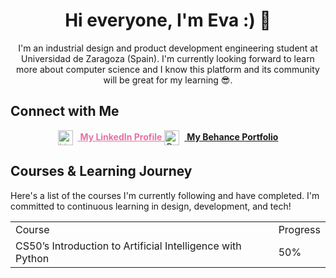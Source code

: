 <div align="center">

# Hi everyone, I'm Eva :) 🙌

I'm an industrial design and product development engineering student at Universidad de Zaragoza (Spain). I'm currently looking forward to learn more about computer science and I know this platform and its community will be great for my learning 😎. 

</div>


## Connect with Me

<div align="center">

<a href="www.linkedin.com/in/eva-mg" style="color: #E571A4">
  <img src="https://cdn.jsdelivr.net/npm/simple-icons@v8/icons/linkedin.svg" alt="LinkedIn" width="24" height="24" style="vertical-align: middle; margin-right: 8px;">
  <strong>My LinkedIn Profile</strong>
</a>

<a href="https://www.behance.net/evamolinerg">
  <img src="https://cdn.jsdelivr.net/npm/simple-icons@v8/icons/behance.svg" alt="Behance" width="24" height="24" style="vertical-align: middle; margin-right: 8px;">
  <strong>My Behance Portfolio</strong>
</a>

</div>


## Courses & Learning Journey

Here's a list of the courses I'm currently following and have completed. I'm committed to continuous learning in design, development, and tech!

<table style="width:100%">
  <tr>
    <td>Course</td>
    <td>Progress</td>
  </tr>
  <tr>
    <td>CS50’s Introduction to Artificial Intelligence with Python</td>
    <td>50%</td>
  </tr>
</table>
